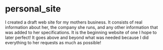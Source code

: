 # personal_site

I created a draft web site for my mothers business. It consists of real information about her, the company she runs, and any other information that was added to her specifications. It is the beginning website of one I hope to later perfect! It goes above and beyond what was needed because I did everything to her requests as much as possible!
